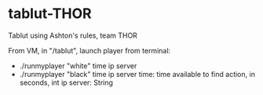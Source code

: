 # tablut-THOR
Tablut using Ashton's rules, team THOR

From VM, in "/tablut", launch player from terminal:
- ./runmyplayer "white" time ip server
- ./runmyplayer "black" time ip server
time: time available to find action, in seconds, int
ip server: String
 
 
